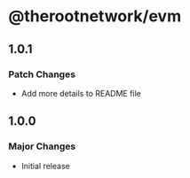 # @therootnetwork/evm

## 1.0.1

### Patch Changes

- Add more details to README file

## 1.0.0

### Major Changes

- Initial release
